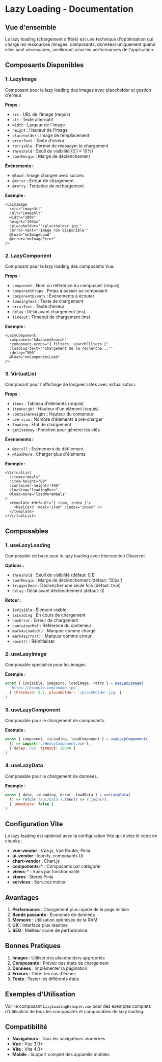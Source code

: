 # Lazy Loading - Documentation

## Vue d'ensemble

Le lazy loading (chargement différé) est une technique d'optimisation qui charge les ressources (images, composants, données) uniquement quand elles sont nécessaires, améliorant ainsi les performances de l'application.

## Composants Disponibles

### 1. LazyImage
Composant pour le lazy loading des images avec placeholder et gestion d'erreur.

**Props :**
- `src` : URL de l'image (requis)
- `alt` : Texte alternatif
- `width` : Largeur de l'image
- `height` : Hauteur de l'image
- `placeholder` : Image de remplacement
- `errorText` : Texte d'erreur
- `retryable` : Permet de réessayer le chargement
- `threshold` : Seuil de visibilité (0.1 = 10%)
- `rootMargin` : Marge de déclenchement

**Événements :**
- `@load` : Image chargée avec succès
- `@error` : Erreur de chargement
- `@retry` : Tentative de rechargement

**Exemple :**
```vue
<LazyImage 
  :src="imageUrl" 
  :alt="imageAlt"
  width="100%"
  height="200px"
  :placeholder="'/placeholder.jpg'"
  :error-text="'Image non disponible'"
  @load="onImageLoad"
  @error="onImageError"
/>
```

### 2. LazyComponent
Composant pour le lazy loading des composants Vue.

**Props :**
- `component` : Nom ou référence du composant (requis)
- `componentProps` : Props à passer au composant
- `componentEvents` : Événements à écouter
- `loadingText` : Texte de chargement
- `errorText` : Texte d'erreur
- `delay` : Délai avant chargement (ms)
- `timeout` : Timeout de chargement (ms)

**Exemple :**
```vue
<LazyComponent
  component="AdvancedSearch"
  :component-props="{ filters: searchFilters }"
  :loading-text="'Chargement de la recherche...'"
  :delay="500"
  @load="onComponentLoad"
/>
```

### 3. VirtualList
Composant pour l'affichage de longues listes avec virtualisation.

**Props :**
- `items` : Tableau d'éléments (requis)
- `itemHeight` : Hauteur d'un élément (requis)
- `containerHeight` : Hauteur du conteneur
- `overscan` : Nombre d'éléments à pré-charger
- `loading` : État de chargement
- `getItemKey` : Fonction pour générer les clés

**Événements :**
- `@scroll` : Événement de défilement
- `@loadMore` : Charger plus d'éléments

**Exemple :**
```vue
<VirtualList
  :items="meals"
  :item-height="80"
  :container-height="400"
  :loading="loadingMore"
  @load-more="loadMoreMeals"
>
  <template #default="{ item, index }">
    <MealCard :meal="item" :index="index" />
  </template>
</VirtualList>
```

## Composables

### 1. useLazyLoading
Composable de base pour le lazy loading avec Intersection Observer.

**Options :**
- `threshold` : Seuil de visibilité (défaut: 0.1)
- `rootMargin` : Marge de déclenchement (défaut: '50px')
- `triggerOnce` : Déclencher une seule fois (défaut: true)
- `delay` : Délai avant déclenchement (défaut: 0)

**Retour :**
- `isVisible` : Élément visible
- `isLoading` : En cours de chargement
- `hasError` : Erreur de chargement
- `containerRef` : Référence du conteneur
- `markAsLoaded()` : Marquer comme chargé
- `markAsError()` : Marquer comme erreur
- `reset()` : Réinitialiser

### 2. useLazyImage
Composable spécialisé pour les images.

**Exemple :**
```javascript
const { isVisible, imageSrc, loadImage, retry } = useLazyImage(
  'https://example.com/image.jpg',
  { threshold: 0.1, placeholder: '/placeholder.jpg' }
)
```

### 3. useLazyComponent
Composable pour le chargement de composants.

**Exemple :**
```javascript
const { component, isLoading, loadComponent } = useLazyComponent(
  () => import('./HeavyComponent.vue'),
  { delay: 500, timeout: 10000 }
)
```

### 4. useLazyData
Composable pour le chargement de données.

**Exemple :**
```javascript
const { data, isLoading, error, loadData } = useLazyData(
  () => fetch('/api/data').then(r => r.json()),
  { immediate: false }
)
```

## Configuration Vite

Le lazy loading est optimisé avec la configuration Vite qui divise le code en chunks :

- **vue-vendor** : Vue.js, Vue Router, Pinia
- **ui-vendor** : Iconify, composants UI
- **chart-vendor** : Chart.js
- **components-*** : Composants par catégorie
- **views-*** : Vues par fonctionnalité
- **stores** : Stores Pinia
- **services** : Services métier

## Avantages

1. **Performance** : Chargement plus rapide de la page initiale
2. **Bande passante** : Économie de données
3. **Mémoire** : Utilisation optimisée de la RAM
4. **UX** : Interface plus réactive
5. **SEO** : Meilleur score de performance

## Bonnes Pratiques

1. **Images** : Utiliser des placeholders appropriés
2. **Composants** : Prévoir des états de chargement
3. **Données** : Implémenter la pagination
4. **Erreurs** : Gérer les cas d'échec
5. **Tests** : Tester les différents états

## Exemples d'Utilisation

Voir le composant `LazyLoadingExample.vue` pour des exemples complets d'utilisation de tous les composants et composables de lazy loading.

## Compatibilité

- **Navigateurs** : Tous les navigateurs modernes
- **Vue** : Vue 3.0+
- **Vite** : Vite 4.0+
- **Mobile** : Support complet des appareils mobiles
